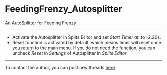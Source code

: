 # FeedingFrenzy_Autosplitter
An AutoSplitter for Feeding Frenzy

---
- Activate the Autosplitter in Splits Editor and set *Start Timer at:* to -2.20s.
- Reset function is activated by default, which means timer will reset once you return to the main menu. If you do not need the function, you can uncheck *Reset* in *Settings* of Autosplitter in *Splits Editor*.

---
To contact the author, you can post new threads [here](https://www.speedrun.com/feeding_frenzy/forum).
